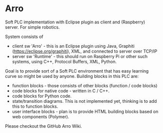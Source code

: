 # Arro
Soft PLC implementation with Eclipse plugin as client and (Raspberry) server. For simple robotics.

System consists of
- client sw 'Arro' - this is an Eclipse plugin using Java, Graphiti (https://eclipse.org/graphiti), XML, and connected to server over TCP/IP
- server sw 'Runtime' - this should run on Raspberry Pi or other such systems, using C++, Protocol Buffers, XML, Python.

Goal is to provide sort of a Soft PLC environment that has easy learning curve so might be used by anyone. Building blocks in this PLC are:
- function blocks - those consists of other blocks (function / code blocks)
- code blocks for native code - written in C / C++.
- code blocks for Python code.
- state/transition diagrams. This is not implemented yet, thinking is to add this to function blocks.
- user interface blocks - plan is to provide HTML building blocks based on web components (Polymer).

Please checkout the GitHub Arro Wiki.


